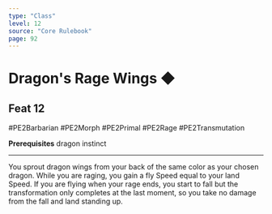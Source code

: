 ```yaml
---
type: "Class"
level: 12
source: "Core Rulebook"
page: 92
---
```

# Dragon's Rage Wings ◆
## Feat 12
#PE2Barbarian #PE2Morph #PE2Primal #PE2Rage #PE2Transmutation 

**Prerequisites** dragon instinct

---
You sprout dragon wings from your back of the same color as your chosen dragon. While you are raging, you gain a fly Speed equal to your land Speed. If you are flying when your rage ends, you start to fall but the transformation only completes at the last moment, so you take no damage from the fall and land standing up.
